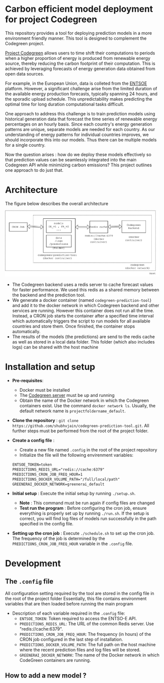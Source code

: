 # Carbon efficient model deployment for project Codegreen

This repository provides a tool for deploying prediction models in a more environment friendly manner. This tool is designed to complement the Codegreen project.

[Project Codegreen](https://github.com/AnneHartebrodt/codegreen-client) allows users to time shift their computations to periods when a higher proportion of energy is produced from renewable energy source, thereby reducing the carbon footprint of their computation. This is achieved by leveraging forecasts of energy generation data obtained from open data sources.  

For example, in the European Union, data is colleted from the [ENTSOE](https://transparency.entsoe.eu/) platform. However, a significant challenge arise from the limited duration of the available energy production forecasts, typically spanning 24 hours, and the sporadic upload schedule. This unpredictability makes predicting the optimal time for long duration computational tasks difficult.  

One approach to address this challenge is to train prediction models using historical generation data that forecast the time series of renewable energy percentages on an hourly basis. Since each country's energy generation patterns are unique, separate models are needed for each country. As our understanding of energy patterns for individual countries improves, we should incorporate this into our models. Thus there can be multiple models for a single country.

Now the question arises : how do we deploy these models effectively so that prediction values can be seamlessly integrated into the main Codegreen API while minimizing carbon emissions? This project outlines one approach to do just that.   

# Architecture 

 

The figure below describes the overall architecture

![Architecture](./docs/arch.png)

- The Codegreen backend uses a redis server to cache forecast values for faster performance. We used this redis as a shared memory between the backend and the prediction tool.
- We generate a docker container (named `codegreen-prediction-tool`) and add it to the docker network in which Codegreen backend and other services are running. However this container does not run all the time. Instead, a CRON job starts the container after a specified time interval which automatically triggers the script to run models for all available countries and store them. Once finished, the container stops automatically. 
- The results of the models (the predictions) are send to the redis cache as well as stored in a local data folder. This folder (which also includes logs) can be shared with the host machine 



# Installation and setup
- **Pre-requisites**:
  - Docker must be installed 
  - The [Codegreen server](https://github.com/AnneHartebrodt/codegreen) must be up and running
  - Obtain the name of the Docker network in which the Codegreen containers exist. Use the command `docker network ls`. Usually, the default network name is `projectfoldername_default`.
- **Clone the repository** : `git clone https://github.com/shubhvjain/codegreen-prediction-tool.git`. All further steps must be performed from the root of the project folder. 
- **Create a config file** : 
  - Create a new file named  `.config`  in the root of the project repository
  - Initialize the file will the following envirenment variables:
  ```env
  ENTSOE_TOKEN=token
  PREDICTIONS_REDIS_URL="redis://cache:6379"
  PREDICTIONS_CRON_JOB_FREQ_HOUR=1
  PREDICTIONS_DOCKER_VOLUME_PATH="/full/local/path"
  GREENERAI_DOCKER_NETWORK=greenerai_default
  ```
  
- **Initial setup** :  Execute the initial setup by running `./setup.sh`.
  - **Note** : This command must be run again if config files are changed
  - **Test run the program** : Before configuring the cron job, ensure everything is properly set up by running `./run.sh`. If the setup is correct, you will find log files of models run successfully in the path specified in the config file.
- **Setting up the cron job** : Execute `./schedule.sh` to set up the cron job. The frequency of the job is determined by the `PREDICTIONS_CRON_JOB_FREQ_HOUR` variable in the `.config` file.

# Development 

## The `.config` file
All configuration setting required by the tool are stored in the config file in the root of the project folder
Essentially, this file contains environment variables that are then loaded before running the main program 
- Description of each variable required in the `.config` file:
  - `ENTSOE_TOKEN`: Token required to access the ENTSO-E API.
  - `PREDICTIONS_REDIS_URL`: The URL of the common Redis server. Use "redis://cache:6379".
  - `PREDICTIONS_CRON_JOB_FREQ_HOUR`: The frequency (in hours) of the CRON job configured in the last step of installation.
  - `PREDICTIONS_DOCKER_VOLUME_PATH`: The full path on the host machine where the recent prediction files and log files will be stored.
  - `GREENERAI_DOCKER_NETWORK`: The name of the Docker network in which CodeGreen containers are running.

## How to add a new model ?